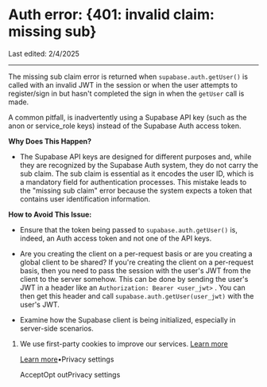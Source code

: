 # Auth error: {401: invalid claim: missing sub}

Last edited: 2/4/2025

* * *

The missing sub claim error is returned when `supabase.auth.getUser()` is called with an invalid JWT in the session or when the user attempts to register/sign in but hasn't completed the sign in when the `getUser` call is made.

A common pitfall, is inadvertently using a Supabase API key (such as the anon or service\_role keys) instead of the Supabase Auth access token.

**Why Does This Happen?**

- The Supabase API keys are designed for different purposes and, while they are recognized by the Supabase Auth system, they do not carry the sub claim. The sub claim is essential as it encodes the user ID, which is a mandatory field for authentication processes. This mistake leads to the "missing sub claim" error because the system expects a token that contains user identification information.

**How to Avoid This Issue:**

- Ensure that the token being passed to `supabase.auth.getUser()` is, indeed, an Auth access token and not one of the API keys.

- Are you creating the client on a per-request basis or are you creating a global client to be shared? If you're creating the client on a per-request basis, then you need to pass the session with the user's JWT from the client to the server somehow. This can be done by sending the user's JWT in a header like an `Authorization: Bearer <user_jwt>` . You can then get this header and call `supabase.auth.getUser(user_jwt)` with the user's JWT.

- Examine how the Supabase client is being initialized, especially in server-side scenarios.


1. We use first-party cookies to improve our services. [Learn more](https://supabase.com/privacy#8-cookies-and-similar-technologies-used-on-our-european-services)



   [Learn more](https://supabase.com/privacy#8-cookies-and-similar-technologies-used-on-our-european-services)•Privacy settings





   AcceptOpt outPrivacy settings